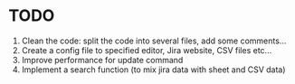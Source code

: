 # TODO #

1. Clean the code: split the code into several files, add some comments...
2. Create a config file to specified editor, Jira website, CSV files etc...
3. Improve performance for update command
4. Implement a search function (to mix jira data with sheet and CSV data)
